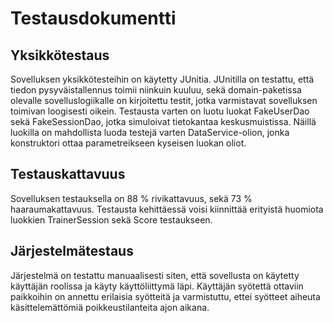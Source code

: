 # Testausdokumentti

## Yksikkötestaus

Sovelluksen yksikkötesteihin on käytetty JUnitia. JUnitilla on testattu, että tiedon pysyväistallennus toimii niinkuin kuuluu, sekä domain-paketissa
olevalle sovelluslogiikalle on kirjoitettu testit, jotka varmistavat sovelluksen toimivan loogisesti oikein. Testausta varten on luotu luokat
FakeUserDao sekä FakeSessionDao, jotka simuloivat tietokantaa keskusmuistissa. Näillä luokilla on mahdollista luoda testejä varten DataService-olion, 
jonka konstruktori ottaa parametreikseen kyseisen luokan oliot. 

## Testauskattavuus

Sovelluksen testauksella on 88 % rivikattavuus, sekä 73 % haaraumakattavuus. Testausta kehittäessä voisi kiinnittää erityistä huomiota luokkien
TrainerSession sekä Score testaukseen. 

## Järjestelmätestaus

Järjestelmä on testattu manuaalisesti siten, että sovellusta on käytetty käyttäjän roolissa ja käyty käyttöliittymä läpi. 
Käyttäjän syötettä ottaviin paikkoihin on annettu erilaisia syötteitä ja varmistuttu, ettei syötteet aiheuta käsittelemättömiä poikkeustilanteita
ajon aikana. 
